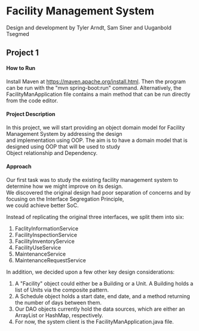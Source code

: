# Facility Management System

Design and development by Tyler Arndt, Sam Siner and Uuganbold Tsegmed

## Project 1

#### How to Run

Install Maven at https://maven.apache.org/install.html. Then the program can be run with the "mvn spring-boot:run" command. Alternatively, the FacilityManApplication file contains a main method that can be run directly from the code editor.

#### Project Description

In this project, we will start providing an object domain model for Facility Management System by addressing the design  
and implementation using OOP. The aim is to have a domain model that is designed using OOP that will be used to study  
Object relationship and Dependency.  

#### Approach

Our first task was to study the existing facility management system to determine how we might improve on its design.  
We discovered the original design had poor separation of concerns and by focusing on the Interface Segregation Principle,  
we could achieve better SoC.

Instead of replicating the original three interfaces, we split them into six:

1. FaclityInformationService
2. FacilityInspectionService
4. FacilityInventoryService
4. FacilityUseService
5. MaintenanceService
6. MaintenanceRequestService

In addition, we decided upon a few other key design considerations:
1. A "Facility" object could either be a Building or a Unit. A Building holds a list of Units via the composite pattern.
2. A Schedule object holds a start date, end date, and a method returning the number of days between them.
3. Our DAO objects currently hold the data sources, which are either an ArrayList or HashMap, respectively.
4. For now, the system client is the FacilityManApplication.java file.



